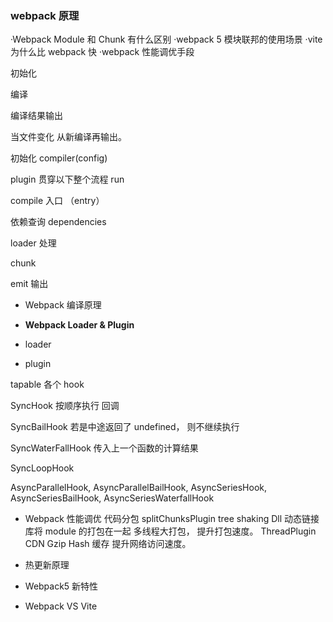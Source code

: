 ### webpack 原理

·Webpack Module 和 Chunk 有什么区别
·webpack 5 模块联邦的使用场景
·vite 为什么比 webpack 快
·webpack 性能调优手段

初始化

编译

编译结果输出

当文件变化 从新编译再输出。

初始化 compiler(config)

plugin 贯穿以下整个流程
run

compile 入口 （entry）

依赖查询 dependencies

loader 处理

chunk

emit 输出

- Webpack 编译原理

- **Webpack Loader & Plugin**

* loader

* plugin

tapable 各个 hook

SyncHook 按顺序执行 回调

SyncBailHook 若是中途返回了 undefined， 则不继续执行

SyncWaterFallHook 传入上一个函数的计算结果

SyncLoopHook

AsyncParallelHook,
AsyncParallelBailHook,
AsyncSeriesHook,
AsyncSeriesBailHook,
AsyncSeriesWaterfallHook

- Webpack 性能调优
  代码分包 splitChunksPlugin
  tree shaking
  Dll 动态链接库将 module 的打包在一起
  多线程大打包， 提升打包速度。 ThreadPlugin
  CDN Gzip Hash 缓存 提升网络访问速度。

- 热更新原理
- Webpack5 新特性
- Webpack VS Vite
